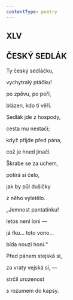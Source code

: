 ```yaml
---
contentType: poetry
---
```


## XLV  

## ČESKÝ SEDLÁK

Ty český sedláčku,  

vychytralý ptáčku!

po zpěvu, po peří,

blázen, kdo ti věří.

Sedlák jde z hospody,

cesta mu nestačí;

když přijde před pána,

což je hned jinačí.

Škrabe se za uchem,

potírá si čelo,

jak by půl dušičky

z něho vyletělo.

„Jemnost pantatínku!

letos není loni —

já řku… toto vono…

bída nouzi honí.“

Před pánem stejská si,

za vraty vejská si, —

strčil urozenost

s rozumem do kapsy.
